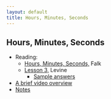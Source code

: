 ```yaml
---
layout: default
title: Hours, Minutes, Seconds
---
```


## Hours, Minutes, Seconds
 
+ Reading:
	+  [Hours, Minutes, Seconds,](Falk3.pdf) Falk
	+ [Lesson 3,](lesson3.pdf) Levine
		+ [Sample answers](answers)
+ [A brief video overview](https://www.youtube.com/watch?v=At5atF4mKiU)
+ [Notes](notes)
